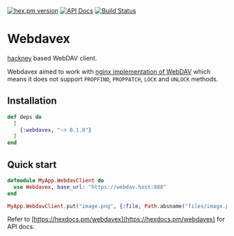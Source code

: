 [![hex.pm version](https://img.shields.io/hexpm/v/webdavex.svg?style=flat)](https://hex.pm/packages/webdavex)
[![API Docs](https://img.shields.io/badge/api-docs-yellow.svg?style=flat)](https://hexdocs.pm/webdavex/)
[![Build Status](https://travis-ci.org/mugimaru73/webdavex.svg?branch=master)](https://travis-ci.org/mugimaru73/webdavex)

# Webdavex

[hackney](https://github.com/benoitc/hackney) based WebDAV client.

Webdavex aimed to work with [nginx implementation of WebDAV](https://nginx.org/en/docs/http/ngx_http_dav_module.html)
which means it does not support `PROPFIND`, `PROPPATCH`, `LOCK` and `UNLOCK` methods.

## Installation

```elixir
def deps do
  [
    {:webdavex, "~> 0.1.0"}
  ]
end
```

## Quick start

```elixir
defmodule MyApp.WebdavClient do
  use Webdavex, base_url: "https://webdav.host:888"
end

MyApp.WebdavClient.put("image.png", {:file, Path.absname("files/image.png")})
```

Refer to [https://hexdocs.pm/webdavex](https://hexdocs.pm/webdavex) for API docs.
